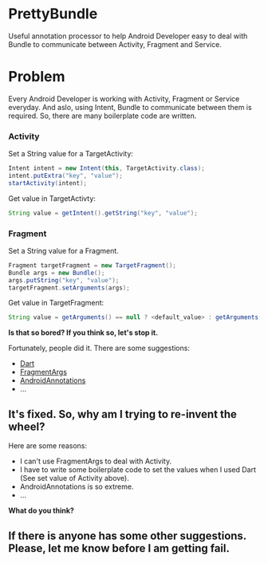# PrettyBundle
Useful annotation processor to help Android Developer easy to deal with Bundle to communicate between Activity, Fragment and Service.

# Problem
Every Android Developer is working with Activity, Fragment or Service everyday. And aslo, using Intent, Bundle to communicate between them is required. So, there are many boilerplate code are written. 

### Activity
Set a String value for a  TargetActivity:
``` java
Intent intent = new Intent(this, TargetActivity.class);
intent.putExtra("key", "value");
startActivity(intent);
```

Get value in TargetActivty:
``` java
String value = getIntent().getString("key", "value");
```

### Fragment

Set a String value for a Fragment.
``` java
Fragment targetFragment = new TargetFragment();
Bundle args = new Bundle();
args.putString("key", "value");
targetFragment.setArguments(args);
``` 
Get value in TargetFragment:
```java
String value = getArguments() == null ? <default_value> : getArguments().getString("key", <default_value>);
```

**Is that so bored? If you think so, let's stop it.**

Fortunately, people did it. There are some suggestions:
* [Dart](https://github.com/f2prateek/dart)
* [FragmentArgs](https://github.com/sockeqwe/fragmentargs)
* [AndroidAnnotations](https://github.com/excilys/androidannotations)
* ...

## It's fixed. So, why am I trying to re-invent the wheel? 
Here are some reasons:
* I can't use FragmentArgs to deal with Activity. 
* I have to write some boilerplate code to set the values when I used Dart (See set value of Activity above).
* AndroidAnnotations is so extreme. 
* ...

**What do you think?**

## If there is anyone has some other suggestions. Please, let me know before I am getting fail.
